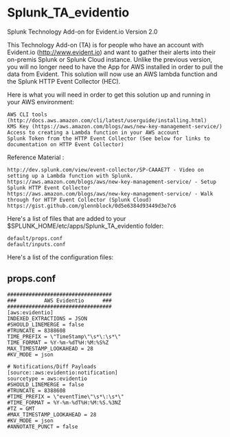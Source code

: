 # Splunk_TA_evidentio
Splunk Technology Add-on for Evident.io Version 2.0

This Technology Add-on (TA) is for people who have an account with Evident.io (http://www.evident.io) and want to gather their alerts into their on-premis Splunk or Splunk Cloud instance.  Unlike the previous version, you will no longer need to have the App for AWS installed in order to pull the data from Evident. This solution will now use an AWS lambda function and the Splunk HTTP Event Collector (HEC). 

Here is what you will need in order to get this solution up and running in your AWS environment:
    
    AWS CLI tools (http://docs.aws.amazon.com/cli/latest/userguide/installing.html) 
    KMS Key (https://aws.amazon.com/blogs/aws/new-key-management-service/) 
    Access to creating a Lambda function in your AWS account
    Splunk Token from the HTTP Event Collector (See below for links to documentation on HTTP Event Collector)

    
Reference Material :

    http://dev.splunk.com/view/event-collector/SP-CAAAE7T - Video on setting up a Lambda function with Splunk.
    https://aws.amazon.com/blogs/aws/new-key-management-service/ - Setup Splunk HTTP Event Collector 
    https://aws.amazon.com/blogs/aws/new-key-management-service/ - Walk through for HTTP Event Collector (Splunk Cloud)
    https://gist.github.com/glennblock/0d5e6384d93449d3e7c6

Here's a list of files that are added to your $SPLUNK_HOME/etc/apps/Splunk_TA_evidentio folder:

    default/props.conf
    default/inputs.conf
    
Here's a list of the configuration files:

props.conf
-------------
    ##################################
    ###         AWS Evidentio      ###
    ##################################
    [aws:evidentio]
    INDEXED_EXTRACTIONS = JSON
    #SHOULD_LINEMERGE = false
    #TRUNCATE = 8388608
    TIME_PREFIX = \"TimeStamp\"\s*\:\s*\"
    TIME_FORMAT = %Y-%m-%dT%H:%M:%S%Z
    MAX_TIMESTAMP_LOOKAHEAD = 28
    #KV_MODE = json
    
    # Notifications/Diff Payloads
    [source::aws:evidentio:notification]
    sourcetype = aws:evidentio
    #SHOULD_LINEMERGE = false
    #TRUNCATE = 8388608
    #TIME_PREFIX = \"eventTime\"\s*\:\s*\"
    #TIME_FORMAT = %Y-%m-%dT%H:%M:%S.%3NZ
    #TZ = GMT
    #MAX_TIMESTAMP_LOOKAHEAD = 28
    #KV_MODE = json
    #ANNOTATE_PUNCT = false

